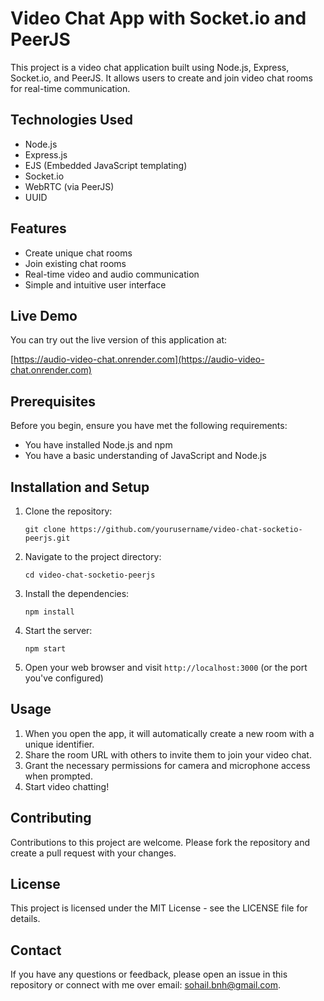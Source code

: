# Video Chat App with Socket.io and PeerJS

This project is a video chat application built using Node.js, Express, Socket.io, and PeerJS. It allows users to create and join video chat rooms for real-time communication.

## Technologies Used

- Node.js
- Express.js
- EJS (Embedded JavaScript templating)
- Socket.io
- WebRTC (via PeerJS)
- UUID

## Features

- Create unique chat rooms
- Join existing chat rooms
- Real-time video and audio communication
- Simple and intuitive user interface

## Live Demo

You can try out the live version of this application at:

[https://audio-video-chat.onrender.com](https://audio-video-chat.onrender.com)

## Prerequisites

Before you begin, ensure you have met the following requirements:
- You have installed Node.js and npm
- You have a basic understanding of JavaScript and Node.js

## Installation and Setup

1. Clone the repository:
   ```
   git clone https://github.com/yourusername/video-chat-socketio-peerjs.git
   ```
2. Navigate to the project directory:
   ```
   cd video-chat-socketio-peerjs
   ```
3. Install the dependencies:
   ```
   npm install
   ```
4. Start the server:
   ```
   npm start
   ```
5. Open your web browser and visit `http://localhost:3000` (or the port you've configured)

## Usage

1. When you open the app, it will automatically create a new room with a unique identifier.
2. Share the room URL with others to invite them to join your video chat.
3. Grant the necessary permissions for camera and microphone access when prompted.
4. Start video chatting!

## Contributing

Contributions to this project are welcome. Please fork the repository and create a pull request with your changes.

## License

This project is licensed under the MIT License - see the LICENSE file for details.

## Contact

If you have any questions or feedback, please open an issue in this repository or connect with me over email: sohail.bnh@gmail.com.
